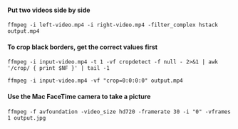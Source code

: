 #### Put two videos side by side
`ffmpeg -i left-video.mp4 -i right-video.mp4 -filter_complex hstack output.mp4`

#### To crop black borders, get the correct values first
`ffmpeg -i input-video.mp4 -t 1 -vf cropdetect -f null - 2>&1 | awk '/crop/ { print $NF }' | tail -1`

`ffmpeg -i input-video.mp4 -vf "crop=0:0:0:0" output.mp4`

#### Use the Mac FaceTime camera to take a picture
`ffmpeg -f avfoundation -video_size hd720 -framerate 30 -i "0" -vframes 1 output.jpg`